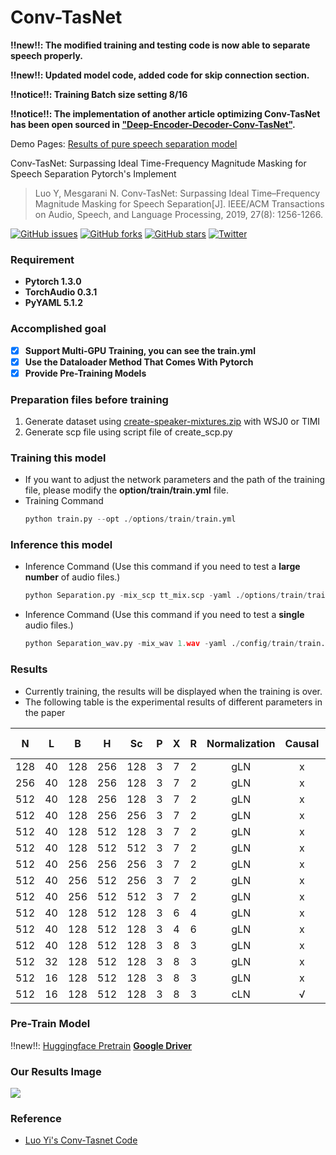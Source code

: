 # Conv-TasNet

**:bangbang:new:bangbang:: The modified training and testing code is now able to separate speech properly.**

**:bangbang:new:bangbang:: Updated model code, added code for skip connection section.**

**:bangbang:notice:bangbang:: Training Batch size setting 8/16**

**:bangbang:notice:bangbang:: The implementation of another article optimizing Conv-TasNet has been open sourced in ["Deep-Encoder-Decoder-Conv-TasNet"](https://github.com/JusperLee/Deep-Encoder-Decoder-Conv-TasNet).**

Demo Pages: [Results of pure speech separation model](https://www.likai.show/Pure-Audio/index.html)

Conv-TasNet: Surpassing Ideal Time-Frequency Magnitude Masking for Speech Separation Pytorch's Implement
> Luo Y, Mesgarani N. Conv-TasNet: Surpassing Ideal Time–Frequency Magnitude Masking for Speech Separation[J]. IEEE/ACM Transactions on Audio, Speech, and Language Processing, 2019, 27(8): 1256-1266.

[![GitHub issues](https://img.shields.io/github/issues/JusperLee/Conv-TasNet)](https://github.com/JusperLee/Conv-TasNet/issues)  [![GitHub forks](https://img.shields.io/github/forks/JusperLee/Conv-TasNet)](https://github.com/JusperLee/Conv-TasNet/network) [![GitHub stars](https://img.shields.io/github/stars/JusperLee/Conv-TasNet)](https://github.com/JusperLee/Conv-TasNet/stargazers) [![Twitter](https://img.shields.io/twitter/url?style=social)](https://twitter.com/intent/tweet?text=Wow:&url=https%3A%2F%2Fgithub.com%2FJusperLee%2FConv-TasNet)

### Requirement
- **Pytorch 1.3.0**
- **TorchAudio 0.3.1**
- **PyYAML 5.1.2**

### Accomplished goal
- [x] **Support Multi-GPU Training, you can see the train.yml**
- [x] **Use the Dataloader Method That Comes With Pytorch**
- [x] **Provide Pre-Training Models**

### Preparation files before training
1. Generate dataset using [create-speaker-mixtures.zip](http://www.merl.com/demos/deep-clustering/create-speaker-mixtures.zip) with WSJ0 or TIMI
2. Generate scp file using script file of create_scp.py

### Training this model
- If you want to adjust the network parameters and the path of the training file, please modify the **option/train/train.yml** file.
- Training Command
   ```python
  python train.py --opt ./options/train/train.yml 
   ```

### Inference this model
- Inference Command (Use this command if you need to test a **large number** of audio files.)
   ```python
  python Separation.py -mix_scp tt_mix.scp -yaml ./options/train/train.yml -model Conv-TasNet-new/best.pt -gpuid 0,1 -save_path ./checkpoint
   ```
- Inference Command (Use this command if you need to test a **single** audio files.)

   ```python
  python Separation_wav.py -mix_wav 1.wav -yaml ./config/train/train.yml -model best.pt -gpuid [0,1,2,3,4,5,6,7] -save_path ./checkpoint
   ```
### Results
- Currently training, the results will be displayed when the training is over.
- The following table is the experimental results of different parameters in the paper

|  N | L  | B  | H  | Sc  | P  | X  | R  | Normalization  |Causal   |  Receptive field | Model Size|SI-SNRi  |  SDRi | 
| :------------: | :------------: | :------------: | :------------: | :------------: | :------------: | :------------: | :------------: | :------------: | :------------: | :------------: | :------------: | :------------: |  :------------: |
| 128  | 40  | 128  | 256  |128   | 3  | 7  | 2  | gLN  |  x | 1.28  |  1.5M | 13.0  | 13.3  |
|  256 |  40 |  128 |  256 |128|  3 | 7  |  2 |  gLN | x  |  1.28 | 1.5M  | 13.1  | 13.4  |
|  512 |  40 |  128 |  256 |128|  3 | 7  |  2 | gLN  |  x | 1.28  |  1.7M |  13.3 | 13.6  |
| 512  |  40 | 128  | 256  |256| 3  | 7  |  2 |  gLN | x  | 1.28  |  2.4M | 13.0  |  13.3 |
| 512  |  40 | 128  | 512  |128|  3 | 7  | 2  |   gLN|  x | 1.28  | 3.1M  | 13.3  | 13.6  |
|  512 | 40  |  128 | 512  |512| 3  | 7  | 2  |   gLN|  x |  1.28 | 6.2M  |  13.5 |  13.8 |
|  512 |  40 |  256 | 256  |256| 3  | 7  | 2  |  gLN |x   | 1.28  | 3.2M  | 13.0  | 13.3  |
|  512 |  40 |  256 |512|  256 | 3|  7 | 2  | gLN  |x   | 1.28  | 6.0M  | 13.4  |  13.7 |
| 512  |  40 |  256 |512|  512 |3|   7| 2  |  gLN | x  | 1.28  |  8.1M | 13.2  |  13.5 |
|  512 | 40  | 128  |512| 128  |3| 6  |  4 | gLN  |x   | 1.27  | 5.1M  |14.1   |  14.4 |
| 512  | 40  | 128  |512| 128  |3| 4 |  6 |  gLN |  x |  0.46 |  5.1M | 13.9  |  14.2 |
|512   | 40  | 128  |512|  128 |3|  8 |  3 | gLN  |  x |  3.83 |  5.1M | 14.5  |  14.8 |
|  512 | 32  |128|512|128|   3| 8  |  3 |  gLN |x  | 3.06  |  5.1M | 14.7  |  15.0 |
| 512  |  16 |128| 512  |128| 3  |   8|  3 | gLN  |  x | 1.53  | 5.1M  |**15.3**  | **15.6**  |
| 512  |  16 |128| 512  |128|  3 |  8 |  3 |cLN   |  √ |  1.53 | 5.1M  | 10.6  |  11.0 |

### Pre-Train Model
:bangbang:new:bangbang:: [Huggingface Pretrain](https://huggingface.co/JusperLee/Conv-TasNet/tree/main)
[**Google Driver**](https://drive.google.com/open?id=18xCr-N_Ashf9X9q0nxQSVZbDXDk2ONVQ)


### Our Results Image
![](https://github.com/JusperLee/Conv-TasNet/blob/master/Conv_TasNet_Pytorch/conv_tasnet_loss.png)


### Reference

- [Luo Yi's Conv-Tasnet Code](https://github.com/naplab/Conv-TasNet)
